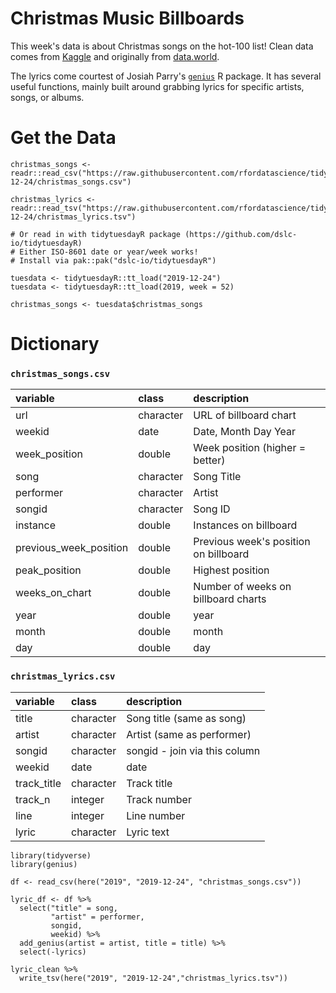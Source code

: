 # Christmas Music Billboards

This week's data is about Christmas songs on the hot-100 list! Clean data comes from [Kaggle](https://www.kaggle.com/sharkbait1223/billboard-top-100-christmas-carol-dataset) and originally from [data.world](https://data.world/kcmillersean/billboard-hot-100-1958-2017).

The lyrics come courtest of Josiah Parry's [`genius`](https://github.com/josiahparry/genius) R package. It has several useful functions, mainly built around grabbing lyrics for specific artists, songs, or albums.

# Get the Data

```
christmas_songs <- readr::read_csv("https://raw.githubusercontent.com/rfordatascience/tidytuesday/master/data/2019/2019-12-24/christmas_songs.csv")

christmas_lyrics <- readr::read_tsv("https://raw.githubusercontent.com/rfordatascience/tidytuesday/master/data/2019/2019-12-24/christmas_lyrics.tsv")

# Or read in with tidytuesdayR package (https://github.com/dslc-io/tidytuesdayR)
# Either ISO-8601 date or year/week works!
# Install via pak::pak("dslc-io/tidytuesdayR")

tuesdata <- tidytuesdayR::tt_load("2019-12-24")
tuesdata <- tidytuesdayR::tt_load(2019, week = 52)

christmas_songs <- tuesdata$christmas_songs
```

# Dictionary


### `christmas_songs.csv`

|variable               |class     |description |
|:----------------------|:---------|:-----------|
|url                    |character | URL of billboard chart|
|weekid                 |date | Date, Month Day Year|
|week_position          |double    | Week position (higher = better)|
|song                   |character |Song Title|
|performer              |character | Artist |
|songid                 |character | Song ID|
|instance               |double    | Instances on billboard |
|previous_week_position |double    | Previous week's position on billboard |
|peak_position          |double    | Highest position |
|weeks_on_chart         |double    | Number of weeks on billboard charts |
|year                   |double    | year|
|month                  |double    | month|
|day                    |double    | day |

### `christmas_lyrics.csv`

|variable    |class     |description |
|:-----------|:---------|:-----------|
|title       |character | Song title (same as song) |
|artist      |character | Artist (same as performer) |
|songid      |character | songid - join via this column |
|weekid      |date | date|
|track_title |character | Track title |
|track_n     |integer   | Track number |
|line        |integer   | Line number |
|lyric       |character | Lyric text |

```{r}
library(tidyverse)
library(genius)

df <- read_csv(here("2019", "2019-12-24", "christmas_songs.csv"))

lyric_df <- df %>% 
  select("title" = song,
         "artist" = performer,
         songid,
         weekid) %>% 
  add_genius(artist = artist, title = title) %>% 
  select(-lyrics)

lyric_clean %>% 
  write_tsv(here("2019", "2019-12-24","christmas_lyrics.tsv"))

```
